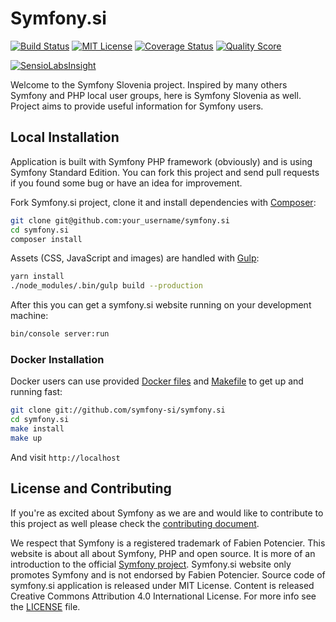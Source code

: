 # Symfony.si

[![Build Status](https://img.shields.io/travis/symfony-si/symfony.si/master.svg?style=flat-square)](https://travis-ci.org/symfony-si/symfony.si)
[![MIT License](https://img.shields.io/badge/license-MIT-brightgreen.svg?style=flat-square)](LICENSE)
[![Coverage Status](https://img.shields.io/scrutinizer/coverage/g/symfony-si/symfony.si.svg?style=flat-square)](https://scrutinizer-ci.com/g/symfony-si/symfony.si/code-structure)
[![Quality Score](https://img.shields.io/scrutinizer/g/symfony-si/symfony.si.svg?style=flat-square)](https://scrutinizer-ci.com/g/symfony-si/symfony.si)

[![SensioLabsInsight](https://insight.sensiolabs.com/projects/3d099459-fdfc-475e-a8a6-a5515429161c/big.png)](https://insight.sensiolabs.com/projects/3d099459-fdfc-475e-a8a6-a5515429161c)

Welcome to the Symfony Slovenia project. Inspired by many others Symfony and PHP
local user groups, here is Symfony Slovenia as well. Project aims to provide
useful information for Symfony users.

## Local Installation

Application is built with Symfony PHP framework (obviously) and is using Symfony
Standard Edition. You can fork this project and send pull requests if you found
some bug or have an idea for improvement.

Fork Symfony.si project, clone it and install dependencies with
[Composer](https://getcomposer.org):

```bash
git clone git@github.com:your_username/symfony.si
cd symfony.si
composer install
```

Assets (CSS, JavaScript and images) are handled with [Gulp](http://gulpjs.com/):

```bash
yarn install
./node_modules/.bin/gulp build --production
```

After this you can get a symfony.si website running on your development machine:

```bash
bin/console server:run
```

### Docker Installation

Docker users can use provided [Docker files](.docker) and [Makefile](Makefile)
to get up and running fast:

```bash
git clone git://github.com/symfony-si/symfony.si
cd symfony.si
make install
make up
```

And visit `http://localhost`

## License and Contributing

If you're as excited about Symfony as we are and would like to contribute to this
project as well please check the [contributing document](CONTRIBUTING.md).

We respect that Symfony is a registered trademark of Fabien Potencier. This website
is about all about Symfony, PHP and open source. It is more of an introduction to
the official [Symfony project](http://symfony.com). Symfony.si website only promotes
Symfony and is not endorsed by Fabien Potencier. Source code of symfony.si
application is released under MIT License. Content is released Creative Commons
Attribution 4.0 International License. For more info see the [LICENSE](LICENSE)
file.
